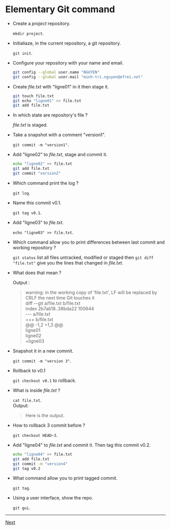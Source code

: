 
# Elementary Git command

* Create a *project* repository.  

    `mkdir project`.  

* Initialiaze, in the current repository, a git repository.  

    `git init`.  

* Configure your repository with your name and email.  

    ```sh
    git config --global user.name "NGUYEN"
    git config --global user.mail "minh-tri.nguyen@efrei.net"
    ```

* Create *file.txt* with "ligne01" in it then stage it.  

  ```sh
  git touch file.txt
  git echo "ligne01" >> file.txt
  git add file.txt
  ```

* In which state are repository's file ?  

  *file.txt* is staged.  

* Take a snapshot with a comment "version1".  

  `git commit -m "version1"`.

* Add "ligne02" to *file.txt*, stage and commit it.  

  ```sh
  echo "ligne02" >> file.txt
  git add file.txt
  git commit "version2"
  ```

* Which command print the log ?  

  `git log`.  

* Name this commit v0.1.  

  `git tag v0.1`.  

* Add "ligne03" to *file.txt*.  

  `echo "ligne03" >> file.txt`.  

* Which command allow you to print differences between last commit and working repository ?

  `git status` list all files untracked, modified or staged then `git diff "file.txt"` give you the lines that changed in *file.txt*.  

* What does that mean ?  

  Output :   
  >  warning: in the working copy of 'file.txt', LF will be replaced by CRLF the next time Git touches it  
    diff --git a/file.txt b/file.txt  
    index 2b7ab18..38bda22 100644  
    --- a/file.txt  
    +++ b/file.txt  
    @@ -1,2 +1,3 @@  
     ligne01  
     ligne02  
    +ligne03  

* Snapshot it in a new commit.  

    `git commit -m "version 3"`.  

* Rollback to v0.1

  `git checkout v0.1` to rollback.  

* What is inside *file.txt* ?  

  `cat file.txt`.      
  Output:  

  > Here is the output.

* How to rollback 3 commit before ?  

    `git checkout HEAD~3`.

* Add "ligne04" to *file.txt* and commit it. Then tag this commit v0.2.  

  ```sh
  echo "ligne04" >> file.txt
  git add file.txt
  git commit -m "version4"
  git tag v0.2
  ```

* What command allow you to print tagged commit.

  `git tag`.  

* Using a user interface, show the repo.

  `git gui`.  

---   

[Next](./2-branch.md)  
